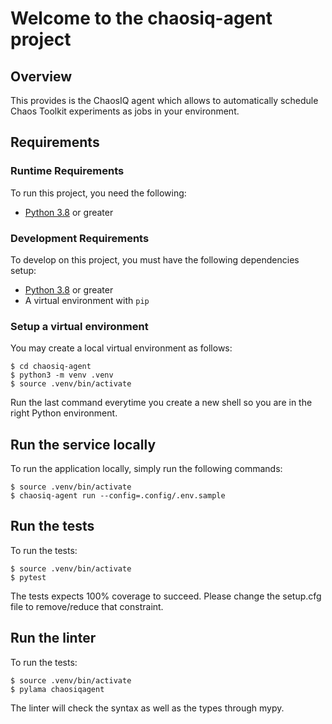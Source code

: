 # Welcome to the chaosiq-agent project

## Overview

This provides is the ChaosIQ agent which allows to automatically schedule
Chaos Toolkit experiments as jobs in your environment.

## Requirements

### Runtime Requirements

To run this project, you need the following:

* [Python 3.8](https://www.python.org/) or greater

### Development Requirements

To develop on this project, you must have the following dependencies setup:

* [Python 3.8](https://www.python.org/) or greater
* A virtual environment with `pip`

### Setup a virtual environment

You may create a local virtual environment as follows:

```
$ cd chaosiq-agent
$ python3 -m venv .venv
$ source .venv/bin/activate
```

Run the last command everytime you create a new shell so you are in the right
Python environment.

## Run the service locally

To run the application locally, simply run the following commands:

```
$ source .venv/bin/activate
$ chaosiq-agent run --config=.config/.env.sample
```

## Run the tests

To run the tests:

```
$ source .venv/bin/activate
$ pytest
```

The tests expects 100% coverage to succeed. Please change the setup.cfg file
to remove/reduce that constraint.

## Run the linter

To run the tests:

```
$ source .venv/bin/activate
$ pylama chaosiqagent
```

The linter will check the syntax as well as the types through mypy.
